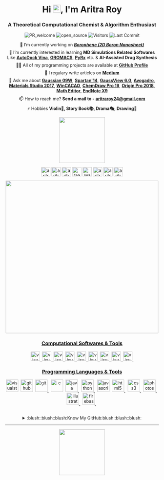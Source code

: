 <h1 align="center">Hi <img src="https://media.giphy.com/media/hvRJCLFzcasrR4ia7z/giphy.gif" width="25px">, I'm Aritra Roy</h1>
<h3 align="center">A Theoretical Computational Chemist & Algorithm Enthusiast</h3>

<p align="center">
  <img alt="PR_welcome" src="https://img.shields.io/badge/PRs-welcome-brightgreen.svg?style=flat&logo=github" href="https://github.com/aritraroy24">
  <img alt="open_source" src="https://badges.frapsoft.com/os/v2/open-source.svg?v=103" href="https://github.com/aritraroy24">
  <img alt="Visitors" src="https://komarev.com/ghpvc/?username=aritraroy24&style=flat&labelColor=black&logo=github&label=PROFILE+VIEWS&color=29bf12"/>
  <img alt="Last Commit" src="https://img.shields.io/github/last-commit/aritraroy24/aritraroy24?logo=markdown&label=LAST+UPDATE&color=29bf12&style=flat">
</p>

<div align="center">
  
  🔭 I’m currently working on [***Borophene (2D Boron Nanosheet)***](https://en.wikipedia.org/wiki/Borophene) </br>
  <img align="center" src="https://www.linkpicture.com/q/gold_ring.png" height="8"> </br>
  🌱 I’m currently interested in learning **MD Simulations Related Softwares** Like [**AutoDock Vina**](http://vina.scripps.edu/), [**GROMACS**](https://www.gromacs.org/), [**PyRx**](https://pyrx.sourceforge.io/) etc. & **AI-Assisted Drug Synthesis** </br>
  <img align="center" src="https://www.linkpicture.com/q/gold_ring.png" height="8"> </br>
  👨‍💻 All of my programming projects are available at [**GitHub Profile**](https://github.com/aritraroy24) </br>
  <img align="center" src="https://www.linkpicture.com/q/gold_ring.png" height="8"> </br>
  📝 I regulary write articles on [**Medium**](https://medium.com/@aritraroy24) </br>
  <img align="center" src="https://www.linkpicture.com/q/gold_ring.png" height="8"> </br>
  💬 Ask me about [**Gaussian 09W**](https://gaussian.com/glossary/g09/), [**Spartan'14**](https://www.wavefun.com/spartan), [**GaussView 6.0**](https://gaussian.com/gaussview6/), [**Avogadro**](https://avogadro.cc/), [**Materials Studio 2017**](https://www.3ds.com/products-services/biovia/products/molecular-modeling-simulation/biovia-materials-studio/), [**WinCACAO**](https://wincacao.software.informer.com/), [**ChemDraw Pro 19**](https://perkinelmerinformatics.com/products/research/chemdraw/), [**Origin Pro 2018**](https://www.originlab.com/), [**Math Editor**](https://sourceforge.net/projects/eqtype/), [**EndNote X9**](https://endnote.com/) </br>
  <img align="center" src="https://www.linkpicture.com/q/gold_ring.png" height="8"> </br>
  📫 How to reach me? **Send a mail to -**  [**aritraroy24@gmail.com**](mailto:aritraroy24@gmail.com) </br>
  <img align="center" src="https://www.linkpicture.com/q/gold_ring.png" height="8"> </br>
  ⚡ Hobbies **Violin🎻, Story Book📚, Drama🎭, Drawing🎨** </br>
  
</div>

<p align="center">
  <img src="https://www.linkpicture.com/q/connect_with_me.png" width="150">
</p>
<p align="center">
<a href="https://aritraroy.netlify.app/" target="_blank"><img align="center" src="https://www.linkpicture.com/q/website_9.png" alt="aritraroy24_website" height="30" width="30" /></a>
<a href="https://linktr.ee/aritraroy24" target="_blank"><img align="center" src="https://www.linkpicture.com/q/linktree.png" alt="aritraroy24_website" height="30" width="30" /></a>
<a href="https://linkedin.com/in/aritraroy24" target="_blank"><img align="center" src="https://cdn3.iconfinder.com/data/icons/address-book-providers-in-black-white/512/linkedin-512.png" alt="aritraroy24" height="30" width="30" /></a>
<a href="https://medium.com/@aritraroy24" target="_blank"><img align="center" src="https://www.linkpicture.com/q/Research-Gate.png" alt="@aritraroycoc" height="30" width="30" /></a>
<a href="https://medium.com/@aritraroy24" target="_blank"><img align="center" src="https://www.linkpicture.com/q/medium_2.png" alt="@aritraroycoc" height="30" width="30" /></a>
<a href="https://twitter.com/aritraroy24" target="_blank"><img align="center" src="https://www.linkpicture.com/q/twitter_5.png" alt="aritraroy24" height="30" width="30" /></a>
<a href="https://www.facebook.com/aritraroy24/" target="_blank"><img align="center" src="https://www.linkpicture.com/q/facebook_26.png" alt="aritraroy24" height="30" width="30" /></a>
<a href="https://instagram.com/aritraroy24" target="_blank"><img align="center" src="https://www.linkpicture.com/q/instagram_22.png" alt="aritraroy24" height="30" width="30" /></a>
</p>
<p align="center">
  <img align="center" src="https://www.linkpicture.com/q/gold_line.png" width="500">
</p>
<h3 align="center"><a href="#">Computational Softwares & Tools</a></h3>
<p align="center">
  <a href="https://gaussian.com/gaussian16/" target="_blank"><img src="https://www.linkpicture.com/q/gaussian.jpg" alt="visualstudiocode" height="30" /
  </a>&nbsp;
  <a href="https://www.wavefun.com/spartan" target="_blank"><img src="https://www.linkpicture.com/q/spartan.jpg" alt="visualstudiocode" height="30" /
  </a>&nbsp;
  <a href="https://gaussian.com/gaussview6/" target="_blank"><img src="https://www.linkpicture.com/q/guassview.jpg" alt="visualstudiocode" height="30" /
  </a>&nbsp;
  <a href="https://avogadro.cc/" target="_blank"><img src="https://www.linkpicture.com/q/avogadro.png" alt="visualstudiocode" height="30" /
  </a>&nbsp;
  <a href="https://www.3ds.com/products-services/biovia/products/molecular-modeling-simulation/biovia-materials-studio/" target="_blank"><img src="https://www.linkpicture.com/q/materials-studio.png" alt="visualstudiocode" height="30" /
  </a>&nbsp;
  <a href="https://perkinelmerinformatics.com/products/research/chemdraw/" target="_blank"><img src="https://www.linkpicture.com/q/chem_draw.png" alt="visualstudiocode" height="30" /
  </a>&nbsp;
  <a href="https://notepad-plus-plus.org/" target="_blank"><img src="https://www.linkpicture.com/q/notepad.png" alt="visualstudiocode" height="30" /
  </a>&nbsp;
  <a href="https://www.originlab.com/origin" target="_blank"><img src="https://www.linkpicture.com/q/origin.jpg" alt="visualstudiocode" height="30" /
  </a>&nbsp;
  <a href="https://endnote.com/" target="_blank"><img src="https://www.linkpicture.com/q/EndNote-X9.png" alt="visualstudiocode" height="30" /
  </a>&nbsp;</br>
</p>

<h3 align="center"><a href="#">Programming Languages & Tools</a></h3>
<p align="center">
  <a href="https://code.visualstudio.com/" target="_blank"><img src="https://www.linkpicture.com/q/vscode.png" alt="visualstudiocode" height="40" width="40" /></a>&nbsp;
  <a href="https://github.com/" target="_blank"><img src="https://www.linkpicture.com/q/github_9.png" alt="github" height="40" width="40" /></a>&nbsp;
  <a href="https://git-scm.com/" target="_blank"> <img src="https://www.linkpicture.com/q/git_1.png" alt="git" width="40" height="40"/> </a>&nbsp;
  <a href="https://www.cprogramming.com/" target="_blank"> <img src="https://www.linkpicture.com/q/c_13.png" alt="c" width="40" height="40"/></a>&nbsp;
  <a href="https://www.java.com" target="_blank"> <img src="https://www.linkpicture.com/q/java.png" alt="java" width="40" height="40"/> </a>&nbsp;
  <a href="https://www.python.org/" target="_blank"> <img src="https://www.linkpicture.com/q/python_1.png" alt="python" width="40" height="40"/> </a>&nbsp;
  <a href="https://developer.mozilla.org/en-US/docs/Web/JavaScript" target="_blank"> <img src="https://www.linkpicture.com/q/javascript.png" alt="javascript"  width="40" height="40"/></a>&nbsp;
  <a href="https://www.w3.org/html/" target="_blank"> <img src="https://www.linkpicture.com/q/html_2.png" alt="html5" width="40" height="40"/> </a>&nbsp;
  <a href="https://www.w3schools.com/css/" target="_blank"> <img src="https://www.linkpicture.com/q/css.png" alt="css3" width="40" height="40"/> </a>&nbsp;
  <a href="https://www.photoshop.com/en" target="_blank"> <img src="https://www.linkpicture.com/q/photoshop_1.png" alt="photoshop" width="40" height="40"/> </a>&nbsp;
  <a href="https://www.adobe.com/in/products/illustrator.html" target="_blank"> <img src="https://www.linkpicture.com/q/illustrator.png" alt="illustrator" width="40" height="40"/> </a>&nbsp;
  <a href="https://firebase.google.com/" target="_blank"> <img src="https://www.linkpicture.com/q/firebase.png" alt="firebase" width="40" height="40"/> </a>&nbsp;
</p>
</br>

<div align="center">
<details close>
<summary>:blush::blush::blush:Know My GitHub:blush::blush::blush:</summary>
  <h5 align="center">GitHub Stats</h5>
  <a href="https://github.com/aritraroy24/aritraroy24">
  <img align="center" src="https://github-readme-stats.vercel.app/api/top-langs/?username=aritraroy24&hide=java,html&title_color=ffffff&text_color=c9cacc&icon_color=2bbc8a&bg_color=1d1f21" />
  </a>
  <a href="https://github.com/aritraroy24/aritraroy24">
  <img align="center" src="https://github-readme-stats.vercel.app/api?username=aritraroy24&show_icons=true&line_height=27&count_private=true&title_color=ffffff&text_color=c9cacc&icon_color=2bbc8a&bg_color=1d1f21" alt="Aritra's GitHub Stats" />
  
</br>  
  <h5 align="center">Github Profile Trophy</h5>
  <img align="center" src="https://github-profile-trophy.vercel.app/?username=aritraroy24&no-frame=true&theme=juicyfresh&row=1" alt="aritraroy24_github_trophy" />
</details>
</div>

--------

<p align="center">
	<a href="https://www.buymeacoffee.com/aritraroy24" ><img align="center" src="https://www.linkpicture.com/q/buycoffee.png" width="150" /></a>
</p>
